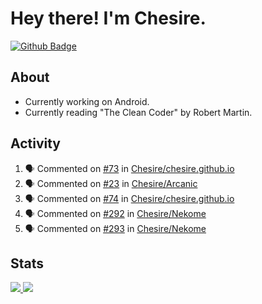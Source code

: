 # Hey there! I'm Chesire.

[![Github Badge](https://img.shields.io/badge/-Github-000?style=flat-square&logo=Github&logoColor=white&link=https://github.com/chesire)](https://github.com/chesire)

## About
<!-- Uses https://github.com/Chesire/natemoo-re -->
* Currently working on Android.
* Currently reading "The Clean Coder" by Robert Martin.
<!--
* Currently listening to: 
<a href="https://natemoo-re-iirbxe7wf.vercel.app/now-playing?open">
    <img src="https://natemoo-re-iirbxe7wf.vercel.app/now-playing" width="256" height="64" alt="Now Playing">
</a>  
-->

## Activity
<!-- Uses https://github.com/jamesgeorge007/github-activity-readme -->
<!--START_SECTION:activity-->
1. 🗣 Commented on [#73](https://github.com//Chesire/chesire.github.io/issues/73) in [Chesire/chesire.github.io](https://github.com//Chesire/chesire.github.io)
2. 🗣 Commented on [#23](https://github.com//Chesire/Arcanic/issues/23) in [Chesire/Arcanic](https://github.com//Chesire/Arcanic)
3. 🗣 Commented on [#74](https://github.com//Chesire/chesire.github.io/issues/74) in [Chesire/chesire.github.io](https://github.com//Chesire/chesire.github.io)
4. 🗣 Commented on [#292](https://github.com//Chesire/Nekome/issues/292) in [Chesire/Nekome](https://github.com//Chesire/Nekome)
5. 🗣 Commented on [#293](https://github.com//Chesire/Nekome/issues/293) in [Chesire/Nekome](https://github.com//Chesire/Nekome)
<!--END_SECTION:activity-->

## Stats
<a href="https://github-readme-stats.vercel.app/api/top-langs/?username=chesire&theme=tokyonight">
    <img src="https://github-readme-stats.vercel.app/api/top-langs/?username=chesire&layout=compact&theme=tokyonight" >
</a>
<a href="https://github-readme-stats.vercel.app/api?username=chesire&show_icons=true&theme=tokyonight">
    <img src="https://github-readme-stats.vercel.app/api?username=chesire&show_icons=true&theme=tokyonight" >
</a>  
